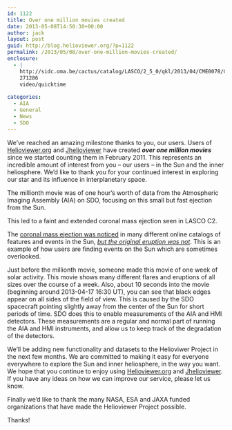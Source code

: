```yaml
---
id: 1122
title: Over one million movies created
date: 2013-05-08T14:50:30+00:00
author: jack
layout: post
guid: http://blog.helioviewer.org/?p=1122
permalink: /2013/05/08/over-one-million-movies-created/
enclosure:
  - |
    http://sidc.oma.be/cactus/catalog/LASCO/2_5_0/qkl/2013/04/CME0078/CME.mov
    271286
    video/quicktime
    
categories:
  - AIA
  - General
  - News
  - SDO
---
```

We&#8217;ve reached an amazing milestone thanks to you, our users. Users of [Helioviewer.org](http://www.helioviewer.org) and [Jhelioviewer](http://www.jhelioviewer.org) have created **_over one million movies_** since we started counting them in February 2011. This represents an incredible amount of interest from you &#8211; our users &#8211; in the Sun and the inner heliosphere. We&#8217;d like to thank you for your continued interest in exploring our star and its influence in interplanetary space. 

The millionth movie was of one hour&#8217;s worth of data from the Atmospheric Imaging Assembly (AIA) on SDO, focusing on this small but fast ejection from the Sun.



This led to a faint and extended coronal mass ejection seen in LASCO C2.



The [coronal mass ejection was noticed](http://sidc.oma.be/cactus/catalog/LASCO/2_5_0/qkl/2013/04/CME0078/CME.mov) in many different online catalogs of features and events in the Sun, _[but the original eruption was not](https://www.lmsal.com/isolsearch?hek_query=https://www.lmsal.com/hek/her?cosec=2&&cmd=search&type=column&event_type=ce,cj,cw,er,fi,fe,fa,fl,os,sp&event_region=all&event_coordsys=helioprojective&x1=-5000&x2=5000&y1=-5000&y2=5000&result_limit=120&event_starttime=2013-04-20T00:00:00&event_endtime=2013-04-20T23:59:59)_. This is an example of how users are finding events on the Sun which are sometimes overlooked.

Just before the millionth movie, someone made this movie of one week of solar activity. This movie shows many different flares and eruptions of all sizes over the course of a week. Also, about 10 seconds into the movie (beginning around 2013-04-17 16:30 UT), you can see that black edges appear on all sides of the field of view. This is caused by the SDO spacecraft pointing slightly away from the center of the Sun for short periods of time. SDO does this to enable measurements of the AIA and HMI detectors. These measurements are a regular and normal part of running the AIA and HMI instruments, and allow us to keep track of the degradation of the detectors.



We&#8217;ll be adding new functionality and datasets to the Helioviwer Project in the next few months. We are committed to making it easy for everyone everywhere to explore the Sun and inner heliosphere, in the way you want. We hope that you continue to enjoy using [Helioviewer.org](http://www.helioviewer.org) and [Jhelioviewer](http://www.jhelioviewer.org). If you have any ideas on how we can improve our service, please let us know. 

Finally we&#8217;d like to thank the many NASA, ESA and JAXA funded organizations that have made the Helioviewer Project possible.

Thanks!

